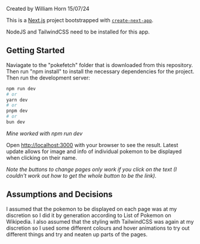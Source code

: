 Created by William Horn 15/07/24

This is a [Next.js](https://nextjs.org/) project bootstrapped with [`create-next-app`](https://github.com/vercel/next.js/tree/canary/packages/create-next-app).

NodeJS and TailwindCSS need to be installed for this app.



## Getting Started

Naviagate to the "pokefetch" folder that is downloaded from this repository.
Then run "npm install" to install the necessary dependencies for the project.
Then run the development server:

```bash
npm run dev
# or
yarn dev
# or
pnpm dev
# or
bun dev
```
*Mine worked with npm run dev*


Open [http://localhost:3000](http://localhost:3000) with your browser to see the result.
Latest update allows for image and info of individual pokemon to be displayed when clicking on their name.

*Note the buttons to change pages only work if you click on the text (I couldn't work out how to get the whole button to be the link).*


## Assumptions and Decisions

I assumed that the pokemon to be displayed on each page was at my discretion so I did it by generation according to List of Pokemon on Wikipedia.
I also assumed that the styling with TailwindCSS was again at my discretion so I used some different colours and hover animations to try out different things and try and neaten up parts of the pages.
